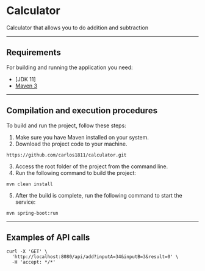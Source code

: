 # Calculator

Calculator that allows you to do addition and subtraction

---
## Requirements

For building and running the application you need:

- [JDK 11]
- [Maven 3](https://maven.apache.org)


---
## Compilation and execution procedures
To build and run the project, follow these steps:

1. Make sure you have Maven installed on your system.
2. Download the project code to your machine.
```shell
https://github.com/carlos1811/calculator.git
```
3. Access the root folder of the project from the command line.
4. Run the following command to build the project:
```shell
mvn clean install
```
5. After the build is complete, run the following command to start the service:
```shell
mvn spring-boot:run
```
---

## Examples of API calls

```shell
curl -X 'GET' \
  'http://localhost:8080/api/add?inputA=34&inputB=3&result=0' \
  -H 'accept: */*'
```
